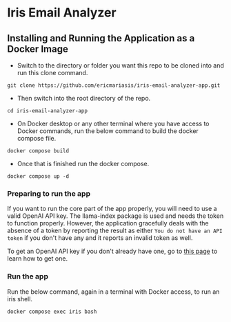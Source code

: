 # Iris Email Analyzer

## Installing and Running the Application as a Docker Image

- Switch to the directory or folder you want this repo to be cloned into and run this clone command.

```
git clone https://github.com/ericmariasis/iris-email-analyzer-app.git
```

- Then switch into the root directory of the repo.

```
cd iris-email-analyzer-app
```

- On Docker desktop or any other terminal where you have access to Docker commands, run the below command to build the docker compose file.

```
docker compose build
```

- Once that is finished run the docker compose.

```
docker compose up -d
```

### Preparing to run the app

If you want to run the core part of the app properly, you will need to use a valid OpenAI API key. The llama-index package is used and needs the token to function properly. However, the application gracefully deals with the absence of a token by reporting the result as either `You do not have an API token` if you don't have any and it reports an invalid token as well.

To get an OpenAI API key if you don't already have one, go to [this page](https://platform.openai.com/docs/quickstart/step-2-set-up-your-api-key) to learn how to get one.

### Run the app

Run the below command, again in a terminal with Docker access, to run an iris shell.

```
docker compose exec iris bash
```

